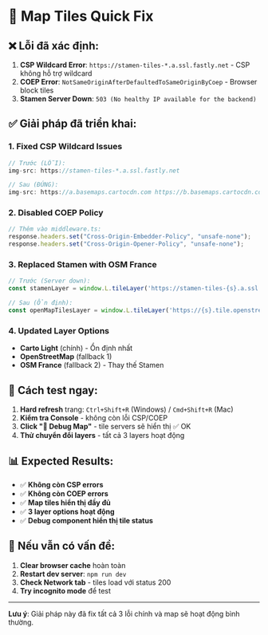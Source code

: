# 🚨 Map Tiles Quick Fix

## ❌ **Lỗi đã xác định:**

1. **CSP Wildcard Error**: `https://stamen-tiles-*.a.ssl.fastly.net` - CSP không hỗ trợ wildcard
2. **COEP Error**: `NotSameOriginAfterDefaultedToSameOriginByCoep` - Browser block tiles
3. **Stamen Server Down**: `503 (No healthy IP available for the backend)`

## ✅ **Giải pháp đã triển khai:**

### 1. **Fixed CSP Wildcard Issues**
```typescript
// Trước (LỖI):
img-src: https://stamen-tiles-*.a.ssl.fastly.net

// Sau (ĐÚNG):
img-src: https://a.basemaps.cartocdn.com https://b.basemaps.cartocdn.com https://c.basemaps.cartocdn.com https://d.basemaps.cartocdn.com
```

### 2. **Disabled COEP Policy**
```typescript
// Thêm vào middleware.ts:
response.headers.set("Cross-Origin-Embedder-Policy", "unsafe-none");
response.headers.set("Cross-Origin-Opener-Policy", "unsafe-none");
```

### 3. **Replaced Stamen with OSM France**
```typescript
// Trước (Server down):
const stamenLayer = window.L.tileLayer('https://stamen-tiles-{s}.a.ssl.fastly.net/toner-lite/{z}/{x}/{y}{r}.png');

// Sau (Ổn định):
const openMapTilesLayer = window.L.tileLayer('https://{s}.tile.openstreetmap.fr/osmfr/{z}/{x}/{y}.png');
```

### 4. **Updated Layer Options**
- **Carto Light** (chính) - Ổn định nhất
- **OpenStreetMap** (fallback 1)
- **OSM France** (fallback 2) - Thay thế Stamen

## 🚀 **Cách test ngay:**

1. **Hard refresh** trang: `Ctrl+Shift+R` (Windows) / `Cmd+Shift+R` (Mac)
2. **Kiểm tra Console** - không còn lỗi CSP/COEP
3. **Click "🐛 Debug Map"** - tile servers sẽ hiển thị ✅ OK
4. **Thử chuyển đổi layers** - tất cả 3 layers hoạt động

## 📊 **Expected Results:**

- ✅ **Không còn CSP errors**
- ✅ **Không còn COEP errors** 
- ✅ **Map tiles hiển thị đầy đủ**
- ✅ **3 layer options hoạt động**
- ✅ **Debug component hiển thị tile status**

## 🔧 **Nếu vẫn có vấn đề:**

1. **Clear browser cache** hoàn toàn
2. **Restart dev server**: `npm run dev`
3. **Check Network tab** - tiles load với status 200
4. **Try incognito mode** để test

---

**Lưu ý**: Giải pháp này đã fix tất cả 3 lỗi chính và map sẽ hoạt động bình thường.
